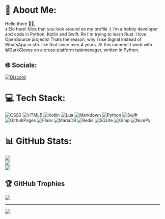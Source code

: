 # 💫 About Me:
Hello there 👋🏼,<br>zlElo here! Nice that you look around on my profile :) I'm a hobby developer and code in Python, Kotlin and Swift. Rn I'm trying to learn Rust. I love OpenSource projects! Thats the reason, why I use Signal instead of WhatsApp or sth. like that since over 4 years. At this moment I work with @DarkGloves on a cross-platform taskmanager, written in Python.


## 🌐 Socials:
[![Discord](https://img.shields.io/badge/Discord-%237289DA.svg?logo=discord&logoColor=white)](https://discord.gg/https://discord.com/users/1059425283226214420) 

# 💻 Tech Stack:
![CSS3](https://img.shields.io/badge/css3-%231572B6.svg?style=for-the-badge&logo=css3&logoColor=white) ![HTML5](https://img.shields.io/badge/html5-%23E34F26.svg?style=for-the-badge&logo=html5&logoColor=white) ![Kotlin](https://img.shields.io/badge/kotlin-%237F52FF.svg?style=for-the-badge&logo=kotlin&logoColor=white) ![Lua](https://img.shields.io/badge/lua-%232C2D72.svg?style=for-the-badge&logo=lua&logoColor=white) ![Markdown](https://img.shields.io/badge/markdown-%23000000.svg?style=for-the-badge&logo=markdown&logoColor=white) ![Python](https://img.shields.io/badge/python-3670A0?style=for-the-badge&logo=python&logoColor=ffdd54) ![Swift](https://img.shields.io/badge/swift-F54A2A?style=for-the-badge&logo=swift&logoColor=white) ![GithubPages](https://img.shields.io/badge/github%20pages-121013?style=for-the-badge&logo=github&logoColor=white) ![Flask](https://img.shields.io/badge/flask-%23000.svg?style=for-the-badge&logo=flask&logoColor=white) ![MariaDB](https://img.shields.io/badge/MariaDB-003545?style=for-the-badge&logo=mariadb&logoColor=white) ![Redis](https://img.shields.io/badge/redis-%23DD0031.svg?style=for-the-badge&logo=redis&logoColor=white) ![SQLite](https://img.shields.io/badge/sqlite-%2307405e.svg?style=for-the-badge&logo=sqlite&logoColor=white) ![Gimp](https://img.shields.io/badge/Gimp-657D8B?style=for-the-badge&logo=gimp&logoColor=FFFFFF) ![NumPy](https://img.shields.io/badge/numpy-%23013243.svg?style=for-the-badge&logo=numpy&logoColor=white)
# 📊 GitHub Stats:
![](https://github-readme-stats.vercel.app/api?username=zlElo&theme=tokyonight&hide_border=true&include_all_commits=false&count_private=false)<br/>
![](https://github-readme-streak-stats.herokuapp.com/?user=zlElo&theme=tokyonight&hide_border=true)<br/>
![](https://github-readme-stats.vercel.app/api/top-langs/?username=zlElo&theme=tokyonight&hide_border=true&include_all_commits=false&count_private=false&layout=compact)

## 🏆 GitHub Trophies
![](https://github-profile-trophy.vercel.app/?username=zlElo&theme=radical&no-frame=true&no-bg=true&margin-w=4)

---
[![](https://visitcount.itsvg.in/api?id=zlElo&icon=0&color=0)](https://visitcount.itsvg.in)

<!-- Proudly created with GPRM ( https://gprm.itsvg.in ) -->
